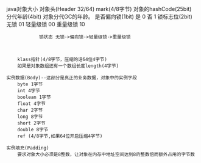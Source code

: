 java对象大小
    对象头(Header 32/64)
        mark(4/8字节)
            对象的hashCode(25bit)
            分代年龄(4bit)
                对象分代GC的年龄。
            是否偏向锁(1bit)
                是 0
                否 1
            锁标志位(2bit)
                无锁 01
                轻量级锁 00
                重量级锁 10

                锁状态 无锁->偏向锁->轻量级锁->重量级锁



        klass指针(4/8字节，压缩的话64位4字节)
        如果是对象数组还有一个数组长度length(4字节)

    实例数据(Body)--这部分是真正的业务数据，对象中的实例字段
        byte 1字节
        int 4字节
        boolean 1字节
        float 4字节
        char 2字节
        long 8字节
        short 2字节
        double 8字节
        ref (4/8字节,如果64位开启压缩4字节)

    实例填充(Padding)
        要求对象大小必须是8整数，让对象在内存中地址空间达到8的整数倍而额外占用的字节数


